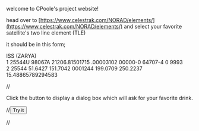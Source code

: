 welcome to CPoole's project website!

head over to [https://www.celestrak.com/NORAD/elements/](https://www.celestrak.com/NORAD/elements/) and select your favorite satellite's two line element (TLE)

it should be in this form;

ISS (ZARYA)             
1 25544U 98067A   21206.81501715  .00003102  00000-0  64707-4 0  9993  
2 25544  51.6427 151.7042 0001244 199.0709 250.2237 15.48865789294583

//<p>Click the button to display a dialog box which will ask for your favorite drink.</p>

//<button onclick="myFunction()">Try it</button>

//<p id="demo"></p>

<script>
function myFunction() {
  
  var tle = window.prompt("Paste your TLE: ");
  alert("Your TLE is " + tle);

  let str = tle;
  const myArr = tle.split(" ");
  
}
</script>

<script src="script.js" type="text/javascript"></script>
